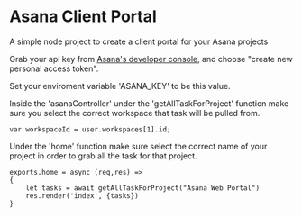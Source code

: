 # Asana Client Portal

A simple node project to create a client portal for your Asana projects

Grab your api key from [Asana's developer console](https://app.asana.com/-/developer_console), and choose "create new personal access token".

Set your enviroment variable 'ASANA_KEY' to be this value.

Inside the 'asanaController' under the 'getAllTaskForProject' function make sure you select the correct workspace that task will be pulled from.

`var workspaceId = user.workspaces[1].id;`

Under the 'home' function make sure select the correct name of your project in order to grab all the task for that project. 

```
exports.home = async (req,res) => 
{
	let tasks = await getAllTaskForProject("Asana Web Portal")
	res.render('index', {tasks})
}
```